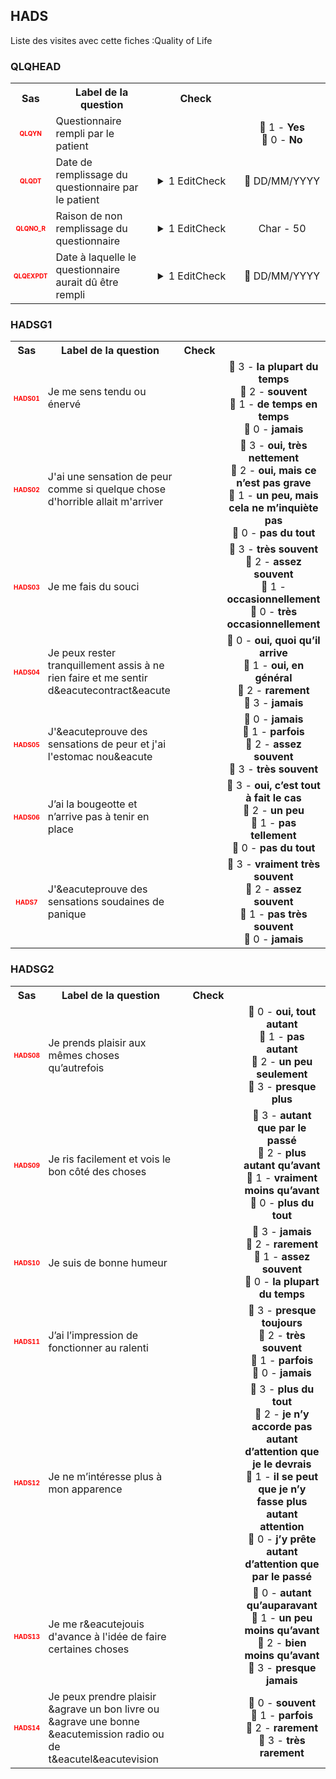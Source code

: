 ## HADS 
Liste des visites avec cette fiches :Quality of Life 

### QLQHEAD 

<table style='width:100%;'>
<tr>
<th style='width:50px; text-align:center;'><strong>Sas</strong></th>
<th style='width:600px; text-align:center;'><strong>Label de la question </strong></th>
<th style='width:300px; text-align:center;'><strong>Check</strong></th>
<th style='width:300px; text-align:center;'><strongRéponses possibles</strong></th>
</tr>
<tr>
 <tr> 
<td style='width:50px; text-align:center; color:red; font-size: 10px;'> <b> QLQYN </b></td> 
 <td style='width:600px; text-align:left;'> Questionnaire rempli par le patient</td>
 <td style='width:600px; text-align:left;'>   </td>
 <td style='width:300px; text-align:center;'> 🔘 1 - <b>Yes</b> <br>🔘 0 - <b>No</b> <br> </td> 
 </tr>
 <tr> 
<td style='width:50px; text-align:center; color:red; font-size: 10px;'> <b> QLQDT </b></td> 
 <td style='width:600px; text-align:left;'> Date de remplissage du questionnaire par le patient</td>
 <td style='width:600px; text-align:left;'>  <details> <summary>1 EditCheck </summary><table><tr><td> 5:[QLQHEAD.*][QLQDT]</td> </tr><tr> <td> <pre><code class='javascript'>#Action Expression 
[QLQHEAD][QLQYN] == '1'; 
#data Expression 
 
</code></pre> </td><td> This item is required.</td> </tr></table></details> </td>
 <td style='width:300px; text-align:center;'> 📅 DD/MM/YYYY  </td> 
 </tr>
 <tr> 
<td style='width:50px; text-align:center; color:red; font-size: 10px;'> <b> QLQNO_R </b></td> 
 <td style='width:600px; text-align:left;'> Raison de non remplissage du questionnaire</td>
 <td style='width:600px; text-align:left;'>  <details> <summary>1 EditCheck </summary><table><tr><td> 5:[QLQHEAD.*][QLQNO_R]</td> </tr><tr> <td> <pre><code class='javascript'>#Action Expression 
[QLQHEAD][QLQYN] == '0'; 
#data Expression 
 
</code></pre> </td><td> This item is required.</td> </tr></table></details> </td>
 <td style='width:300px; text-align:center;'> Char - 50 </td> 
 </tr>
 <tr> 
<td style='width:50px; text-align:center; color:red; font-size: 10px;'> <b> QLQEXPDT </b></td> 
 <td style='width:600px; text-align:left;'> Date à laquelle le questionnaire aurait dû être rempli</td>
 <td style='width:600px; text-align:left;'>  <details> <summary>1 EditCheck </summary><table><tr><td> 5:[QLQHEAD.*][QLQEXPDT]</td> </tr><tr> <td> <pre><code class='javascript'>#Action Expression 
[QLQHEAD][QLQYN] == '0'; 
#data Expression 
 
</code></pre> </td><td> This item is required.</td> </tr></table></details> </td>
 <td style='width:300px; text-align:center;'> 📅 DD/MM/YYYY  </td> 
 </tr>
</table>

### HADSG1 

<table style='width:100%;'>
<tr>
<th style='width:50px; text-align:center;'><strong>Sas</strong></th>
<th style='width:600px; text-align:center;'><strong>Label de la question </strong></th>
<th style='width:300px; text-align:center;'><strong>Check</strong></th>
<th style='width:300px; text-align:center;'><strongRéponses possibles</strong></th>
</tr>
<tr>
 <tr> 
<td style='width:50px; text-align:center; color:red; font-size: 10px;'> <b> HADS01 </b></td> 
 <td style='width:600px; text-align:left;'> Je me sens tendu ou énervé</td>
 <td style='width:600px; text-align:left;'>   </td>
 <td style='width:300px; text-align:center;'> 🔘 3 - <b>la plupart du temps</b> <br>🔘 2 - <b>souvent</b> <br>🔘 1 - <b>de temps en temps</b> <br>🔘 0 - <b>jamais</b> <br> </td> 
 </tr>
 <tr> 
<td style='width:50px; text-align:center; color:red; font-size: 10px;'> <b> HADS02 </b></td> 
 <td style='width:600px; text-align:left;'> J'ai une sensation de peur comme si quelque chose d&apos;horrible allait m&apos;arriver</td>
 <td style='width:600px; text-align:left;'>   </td>
 <td style='width:300px; text-align:center;'> 🔘 3 - <b>oui, très nettement</b> <br>🔘 2 - <b>oui, mais ce n’est pas grave</b> <br>🔘 1 - <b>un peu, mais cela ne m’inquiète pas</b> <br>🔘 0 - <b>pas du tout</b> <br> </td> 
 </tr>
 <tr> 
<td style='width:50px; text-align:center; color:red; font-size: 10px;'> <b> HADS03 </b></td> 
 <td style='width:600px; text-align:left;'> Je me fais du souci</td>
 <td style='width:600px; text-align:left;'>   </td>
 <td style='width:300px; text-align:center;'> 🔘 3 - <b>très souvent</b> <br>🔘 2 - <b>assez souvent</b> <br>🔘 1 - <b>occasionnellement</b> <br>🔘 0 - <b>très occasionnellement</b> <br> </td> 
 </tr>
 <tr> 
<td style='width:50px; text-align:center; color:red; font-size: 10px;'> <b> HADS04 </b></td> 
 <td style='width:600px; text-align:left;'> Je peux rester tranquillement assis à ne rien faire et me sentir d&amp;eacutecontract&amp;eacute</td>
 <td style='width:600px; text-align:left;'>   </td>
 <td style='width:300px; text-align:center;'> 🔘 0 - <b>oui, quoi qu’il arrive</b> <br>🔘 1 - <b>oui, en général</b> <br>🔘 2 - <b>rarement</b> <br>🔘 3 - <b>jamais</b> <br> </td> 
 </tr>
 <tr> 
<td style='width:50px; text-align:center; color:red; font-size: 10px;'> <b> HADS05 </b></td> 
 <td style='width:600px; text-align:left;'> J'&amp;eacuteprouve des sensations de peur et j'ai l'estomac nou&amp;eacute</td>
 <td style='width:600px; text-align:left;'>   </td>
 <td style='width:300px; text-align:center;'> 🔘 0 - <b>jamais</b> <br>🔘 1 - <b>parfois</b> <br>🔘 2 - <b>assez souvent</b> <br>🔘 3 - <b>très souvent</b> <br> </td> 
 </tr>
 <tr> 
<td style='width:50px; text-align:center; color:red; font-size: 10px;'> <b> HADS06 </b></td> 
 <td style='width:600px; text-align:left;'> J’ai la bougeotte et n’arrive pas à tenir en place</td>
 <td style='width:600px; text-align:left;'>   </td>
 <td style='width:300px; text-align:center;'> 🔘 3 - <b>oui, c’est tout à fait le cas</b> <br>🔘 2 - <b>un peu</b> <br>🔘 1 - <b>pas tellement</b> <br>🔘 0 - <b>pas du tout</b> <br> </td> 
 </tr>
 <tr> 
<td style='width:50px; text-align:center; color:red; font-size: 10px;'> <b> HADS7 </b></td> 
 <td style='width:600px; text-align:left;'> J'&amp;eacuteprouve des sensations soudaines de panique</td>
 <td style='width:600px; text-align:left;'>   </td>
 <td style='width:300px; text-align:center;'> 🔘 3 - <b>vraiment très souvent</b> <br>🔘 2 - <b>assez souvent</b> <br>🔘 1 - <b>pas très souvent</b> <br>🔘 0 - <b>jamais</b> <br> </td> 
 </tr>
</table>

### HADSG2 

<table style='width:100%;'>
<tr>
<th style='width:50px; text-align:center;'><strong>Sas</strong></th>
<th style='width:600px; text-align:center;'><strong>Label de la question </strong></th>
<th style='width:300px; text-align:center;'><strong>Check</strong></th>
<th style='width:300px; text-align:center;'><strongRéponses possibles</strong></th>
</tr>
<tr>
 <tr> 
<td style='width:50px; text-align:center; color:red; font-size: 10px;'> <b> HADS08 </b></td> 
 <td style='width:600px; text-align:left;'> Je prends plaisir aux mêmes choses qu’autrefois</td>
 <td style='width:600px; text-align:left;'>   </td>
 <td style='width:300px; text-align:center;'> 🔘 0 - <b>oui, tout autant</b> <br>🔘 1 - <b>pas autant</b> <br>🔘 2 - <b>un peu seulement</b> <br>🔘 3 - <b>presque plus</b> <br> </td> 
 </tr>
 <tr> 
<td style='width:50px; text-align:center; color:red; font-size: 10px;'> <b> HADS09 </b></td> 
 <td style='width:600px; text-align:left;'> Je ris facilement et vois le bon côté des choses</td>
 <td style='width:600px; text-align:left;'>   </td>
 <td style='width:300px; text-align:center;'> 🔘 3 - <b>autant que par le passé</b> <br>🔘 2 - <b>plus autant qu’avant</b> <br>🔘 1 - <b>vraiment moins qu’avant</b> <br>🔘 0 - <b>plus du tout</b> <br> </td> 
 </tr>
 <tr> 
<td style='width:50px; text-align:center; color:red; font-size: 10px;'> <b> HADS10 </b></td> 
 <td style='width:600px; text-align:left;'> Je suis de bonne humeur</td>
 <td style='width:600px; text-align:left;'>   </td>
 <td style='width:300px; text-align:center;'> 🔘 3 - <b>jamais</b> <br>🔘 2 - <b>rarement</b> <br>🔘 1 - <b>assez souvent</b> <br>🔘 0 - <b>la plupart du temps</b> <br> </td> 
 </tr>
 <tr> 
<td style='width:50px; text-align:center; color:red; font-size: 10px;'> <b> HADS11 </b></td> 
 <td style='width:600px; text-align:left;'> J’ai l’impression de fonctionner au ralenti</td>
 <td style='width:600px; text-align:left;'>   </td>
 <td style='width:300px; text-align:center;'> 🔘 3 - <b>presque toujours</b> <br>🔘 2 - <b>très souvent</b> <br>🔘 1 - <b>parfois</b> <br>🔘 0 - <b>jamais</b> <br> </td> 
 </tr>
 <tr> 
<td style='width:50px; text-align:center; color:red; font-size: 10px;'> <b> HADS12 </b></td> 
 <td style='width:600px; text-align:left;'> Je ne m’intéresse plus à mon apparence</td>
 <td style='width:600px; text-align:left;'>   </td>
 <td style='width:300px; text-align:center;'> 🔘 3 - <b>plus du tout</b> <br>🔘 2 - <b>je n’y accorde pas autant d’attention que je le devrais</b> <br>🔘 1 - <b>il se peut que je n’y fasse plus autant attention</b> <br>🔘 0 - <b>j’y prête autant d’attention que par le passé</b> <br> </td> 
 </tr>
 <tr> 
<td style='width:50px; text-align:center; color:red; font-size: 10px;'> <b> HADS13 </b></td> 
 <td style='width:600px; text-align:left;'> Je me r&amp;eacutejouis d'avance à l'idée de faire certaines choses</td>
 <td style='width:600px; text-align:left;'>   </td>
 <td style='width:300px; text-align:center;'> 🔘 0 - <b>autant qu’auparavant</b> <br>🔘 1 - <b>un peu moins qu’avant</b> <br>🔘 2 - <b>bien moins qu’avant</b> <br>🔘 3 - <b>presque jamais</b> <br> </td> 
 </tr>
 <tr> 
<td style='width:50px; text-align:center; color:red; font-size: 10px;'> <b> HADS14 </b></td> 
 <td style='width:600px; text-align:left;'> Je peux prendre plaisir &amp;agrave un bon livre ou &amp;agrave une bonne &amp;eacutemission radio ou de t&amp;eacutel&amp;eacutevision</td>
 <td style='width:600px; text-align:left;'>   </td>
 <td style='width:300px; text-align:center;'> 🔘 0 - <b>souvent</b> <br>🔘 1 - <b>parfois</b> <br>🔘 2 - <b>rarement</b> <br>🔘 3 - <b>très rarement</b> <br> </td> 
 </tr>
</table>

